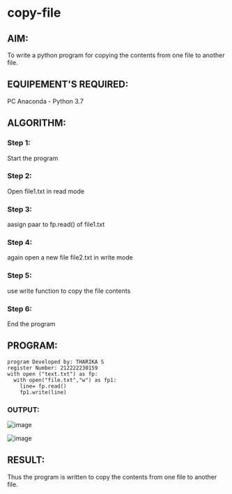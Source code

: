 # copy-file
## AIM:
To write a python program for copying the contents from one file to another file.
## EQUIPEMENT'S REQUIRED: 
PC
Anaconda - Python 3.7
## ALGORITHM: 
### Step 1:
Start the program
### Step 2: 
 Open file1.txt in read mode
### Step 3: 
aasign paar to fp.read() of file1.txt
### Step 4:  
again open a new file file2.txt in write mode
### Step 5: 
use write function to copy the file contents
### Step 6: 
End the program
## PROGRAM:
```
program Developed by: THARIKA S
register Number: 212222230159
with open ("text.txt") as fp:
  with open("file.txt","w") as fp1:
    line= fp.read()
    fp1.write(line)
```
### OUTPUT:

![image](https://github.com/tharikasankar/copy-file/assets/119475507/59bdde9f-8556-4d6f-b40d-54b6d55d920e)

![image](https://github.com/tharikasankar/copy-file/assets/119475507/43874055-958c-457c-b2ee-b2c6aee36a9e)




## RESULT:
Thus the program is written to copy the contents from one file to another file.
